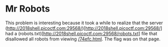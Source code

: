 # Mr Robots

This problem is interesting because it took a while to realize that the server (http://2018shell.picoctf.com:29568/)[http://2018shell.picoctf.com:29568/] had a (robots.txt)[http://2018shell.picoctf.com:29568/robots.txt] file that disallowed all robots from viewing [/74efc.html](http://2018shell.picoctf.com:29568/74efc.html). The flag was on that page.
